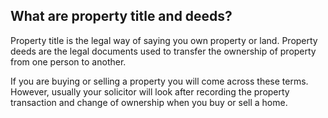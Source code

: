 ##  What are property title and deeds?

Property title is the legal way of saying you own property or land. Property
deeds are the legal documents used to transfer the ownership of property from
one person to another.

If you are buying or selling a property you will come across these terms.
However, usually your solicitor will look after recording the property
transaction and change of ownership when you buy or sell a home.
